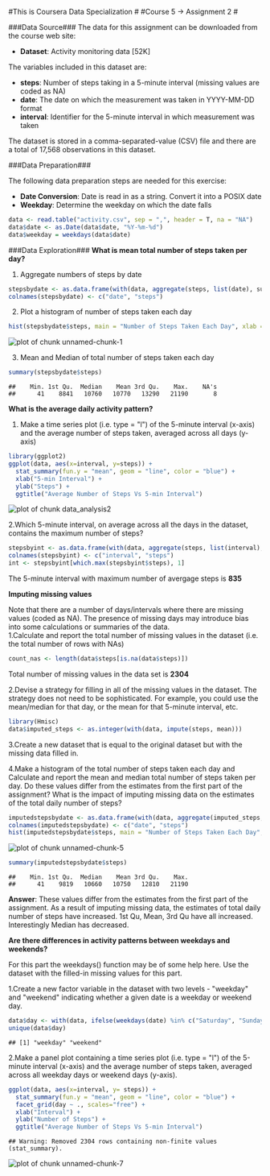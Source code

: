 #This is Coursera Data Specialization #
#Course 5 -> Assignment 2 #


###Data Source###
The data for this assignment can be downloaded from the course web site:

 - **Dataset**: Activity monitoring data [52K]

The variables included in this dataset are:  
- **steps**: Number of steps taking in a 5-minute interval (missing values are coded as NA)  
- **date**: The date on which the measurement was taken in YYYY-MM-DD format  
- **interval**: Identifier for the 5-minute interval in which measurement was taken  

The dataset is stored in a comma-separated-value (CSV) file and there are a total of 17,568 observations in this dataset.  

###Data Preparation###

The following data preparation steps are needed for this exercise:  
- **Date Conversion**: Date is read in as a string. Convert it into a POSIX date  
- **Weekday**: Determine the weekday on which the date falls  


```r
data <- read.table("activity.csv", sep = ",", header = T, na = "NA")
data$date <- as.Date(data$date, "%Y-%m-%d")
data$weekday = weekdays(data$date)
```

###Data Exploration###
**What is mean total number of steps taken per day?**  
1. Aggregate numbers of steps by date
  

```r
stepsbydate <- as.data.frame(with(data, aggregate(steps, list(date), sum)))
colnames(stepsbydate) <- c("date", "steps")
```

2. Plot a histogram of number of steps taken each day


```r
hist(stepsbydate$steps, main = "Number of Steps Taken Each Day", xlab = "Steps")
```

![plot of chunk unnamed-chunk-1](figure/unnamed-chunk-1-1.png)

3. Mean and Median of total number of steps taken each day   
  

```r
summary(stepsbydate$steps)
```

```
##    Min. 1st Qu.  Median    Mean 3rd Qu.    Max.    NA's 
##      41    8841   10760   10770   13290   21190       8
```

  
**What is the average daily activity pattern?**  
1. Make a time series plot (i.e. type = "l") of the 5-minute interval (x-axis) and the average number of steps taken, averaged across all days (y-axis)  


```r
library(ggplot2)
ggplot(data, aes(x=interval, y=steps)) +
  stat_summary(fun.y = "mean", geom = "line", color = "blue") +
  xlab("5-min Interval") +
  ylab("Steps") +
  ggtitle("Average Number of Steps Vs 5-min Interval")
```

![plot of chunk data_analysis2](figure/data_analysis2-1.png)
  
2.Which 5-minute interval, on average across all the days in the dataset, contains the maximum number of steps?  

```r
stepsbyint <- as.data.frame(with(data, aggregate(steps, list(interval), mean, na.rm=T)))
colnames(stepsbyint) <- c("interval", "steps")
int <- stepsbyint[which.max(stepsbyint$steps), 1]
```
The 5-minute interval with maximum number of avergage steps is **835**  
  
  
**Imputing missing values**  

Note that there are a number of days/intervals where there are missing values (coded as NA). The presence of missing days may introduce bias into some calculations or summaries of the data.  
1.Calculate and report the total number of missing values in the dataset (i.e. the total number of rows with NAs) 

```r
count_nas <- length(data$steps[is.na(data$steps)])
```
Total number of missing values in the data set is **2304**  

2.Devise a strategy for filling in all of the missing values in the dataset. The strategy does not need to be sophisticated. For example, you could use the mean/median for that day, or the mean for that 5-minute interval, etc.  

```r
library(Hmisc)
data$imputed_steps <- as.integer(with(data, impute(steps, mean)))
```
3.Create a new dataset that is equal to the original dataset but with the missing data filled in.  

4.Make a histogram of the total number of steps taken each day and Calculate and report the mean and median total number of steps taken per day. Do these values differ from the estimates from the first part of the assignment? What is the impact of imputing missing data on the estimates of the total daily number of steps?  


```r
imputedstepsbydate <- as.data.frame(with(data, aggregate(imputed_steps, list(date), sum)))
colnames(imputedstepsbydate) <- c("date", "steps")
hist(imputedstepsbydate$steps, main = "Number of Steps Taken Each Day", xlab = "Steps")
```

![plot of chunk unnamed-chunk-5](figure/unnamed-chunk-5-1.png)

```r
summary(imputedstepsbydate$steps)
```

```
##    Min. 1st Qu.  Median    Mean 3rd Qu.    Max. 
##      41    9819   10660   10750   12810   21190
```

**Answer**: These values differ from the estimates from the first part of the assignment. As a result of imputing missing data, the estimates of total daily number of steps have increased. 1st Qu, Mean, 3rd Qu have all increased. Interestingly Median has decreased.  
  
  
  
**Are there differences in activity patterns between weekdays and weekends?**  

For this part the weekdays() function may be of some help here. Use the dataset with the filled-in missing values for this part.  

1.Create a new factor variable in the dataset with two levels - "weekday" and "weekend" indicating whether a given date is a weekday or weekend day.  


```r
data$day <- with(data, ifelse(weekdays(date) %in% c("Saturday", "Sunday"), "weekend", "weekday"))
unique(data$day)
```

```
## [1] "weekday" "weekend"
```
2.Make a panel plot containing a time series plot (i.e. type = "l") of the 5-minute interval (x-axis) and the average number of steps taken, averaged across all weekday days or weekend days (y-axis).   

```r
ggplot(data, aes(x=interval, y= steps)) +
  stat_summary(fun.y = "mean", geom = "line", color = "blue") +
  facet_grid(day ~ ., scales="free") +
  xlab("Interval") +
  ylab("Number of Steps") +
  ggtitle("Average Number of Steps Vs 5-min Interval")
```

```
## Warning: Removed 2304 rows containing non-finite values (stat_summary).
```

![plot of chunk unnamed-chunk-7](figure/unnamed-chunk-7-1.png)
